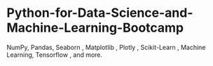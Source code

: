 # Python-for-Data-Science-and-Machine-Learning-Bootcamp
NumPy, Pandas, Seaborn , Matplotlib , Plotly , Scikit-Learn , Machine Learning, Tensorflow , and more.
